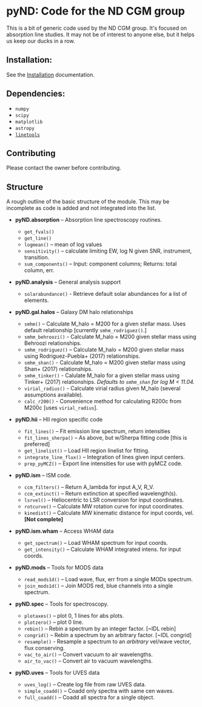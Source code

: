 # pyND: Code for the ND CGM group

This is a bit of generic code used by the ND CGM group. It's focused on absorption line studies. It may not be of interest to anyone else, but it helps us keep our ducks in a row.

## Installation:

See the [Installation](Installation.md) documentation.


## Dependencies:

* `numpy`
* `scipy`
* `matplotlib`
* `astropy`
* [`linetools`](https://github.com/linetools/linetools)

## Contributing

Please contact the owner before contributing.

## Structure
A rough outline of the basic structure of the module. This may be incomplete as code is added and not integrated into the list.

* **pyND.absorption** – Absorption line spectroscopy routines.
  * `get_fvals()`
  * `get_line()`
  * `logmean()` – mean of log values
  * `sensitivity()` – calculate limiting EW, log N given SNR, instrument, transition.
  * `sum_components()` – Input: component columns; Returns: total column, err.


* **pyND.analysis** – General analysis support
  * `solarabundance()` - Retrieve default solar abundances for a list of elements.


* **pyND.gal.halos** – Galaxy DM halo relationships
    * `smhm()` – Calculate M_halo = M200 for a given stellar mass. Uses default relationship [currently `smhm_rodriguez()`.]
    * `smhm_behroozi()` - Calculate M_halo = M200 given stellar mass using Behroozi relationships.
    * `smhm_rodriguez()` – Calculate M_halo = M200 given stellar mass using Rodriguez-Puebla+ (2017) relationships.
    * `smhm_shan()` - Calculate M_halo = M200 given stellar mass using Shan+ (2017) relationships.
    * `smhm_tinker()` - Calulate M_halo for a given stellar mass using Tinker+ (2017) relationships. *Defaults to `smhm_shan` for log M < 11.04.*
    * `virial_radius()` - Calculate virial radius given M_halo (several assumptions available).
    * `calc_r200()` - Convenience method for calculating R200c from M200c [uses `virial_radius`].

* **pyND.hii** – HII region specific code
  * `fit_lines()` – Fit emission line spectrum, return intensities
  * `fit_lines_sherpa()` – As above, but w/Sherpa fitting code [this is preferred]
  * `get_linelist()` – Load HII region linelist for fitting.
  * `integrate_line_flux()` – Integration of lines given input centers.
  * `prep_pyMCZ()` – Export line intensities for use with pyMCZ code.


* **pyND.ism** – ISM code.
  * `ccm_filters()` – Return A_lambda for input A_V, R_V.
  * `ccm_extinct()` – Return extinction at specified wavelength(s).
  * `lsrvel()` – Heliocentric to LSR conversion for input coordinates.
  * `rotcurve()` – Calculate MW rotation curve for input coordinates.
  * `kinedist()` – Calculate MW kinematic distance for input coords, vel. **[Not complete]**


* **pyND.ism.wham** – Access WHAM data
  * `get_spectrum()` – Load WHAM spectrum for input coords.
  * `get_intensity()` – Calculate WHAM integrated intens. for input coords.


* **pyND.mods** – Tools for MODS data
  * `read_mods1d()` – Load wave, flux, err from a single MODs spectrum.
  * `join_mods1d()` – Join MODS red, blue channels into a single spectrum.


* **pyND.spec** – Tools for spectroscopy.
    * `plotaxes()`   – plot 0, 1 lines for abs plots.
    * `plotzero()`   – plot 0 line.
    * `rebin()`      – Rebin a spectrum by an integer factor. [~IDL rebin]
    * `congrid()`    – Rebin a spectrum by an arbitrary factor. [~IDL congrid]
    * `resample()`   - Resample a spectrum to an _arbitrary_ vel/wave vector, flux conserving.
    * `vac_to_air()` – Convert vacuum to air wavelengths.
    * `air_to_vac()` – Convert air to vacuum wavelengths.

* **pyND.uves** – Tools for UVES data
  * `uves_log()` – Create log file from raw UVES data.
  * `simple_coadd()` – Coadd only spectra with same cen waves.
  * `full_coadd()` – Coadd all spectra for a single object.

